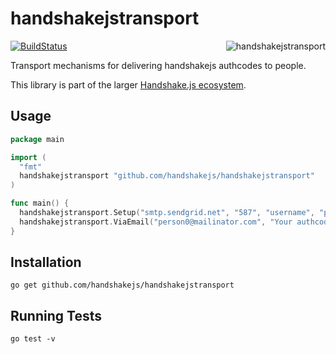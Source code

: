 # handshakejstransport

<img src="https://raw.githubusercontent.com/scottmotte/handshakejstransport/master/handshakejslogictransport.gif" alt="handshakejstransport" align="right" />

[![BuildStatus](https://travis-ci.org/handshakejs/handshakejstransport.png?branch=master)](https://travis-ci.org/handshakejs/handshakejstransport)

Transport mechanisms for delivering handshakejs authcodes to people.

This library is part of the larger [Handshake.js ecosystem](https://github.com/handshakejs).

## Usage

```go
package main

import (
  "fmt"
  handshakejstransport "github.com/handshakejs/handshakejstransport"
)

func main() {
  handshakejstransport.Setup("smtp.sendgrid.net", "587", "username", "password")
  handshakejstransport.ViaEmail("person0@mailinator.com", "Your authcode is 1234", "This is the text of the email", "This is the <b>html</b> of the email")
}
```

## Installation

```
go get github.com/handshakejs/handshakejstransport
```

## Running Tests

```
go test -v
```
